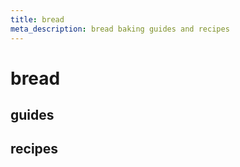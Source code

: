 ```yaml
---
title: bread
meta_description: bread baking guides and recipes
---
```


# bread

## guides

## recipes